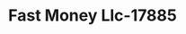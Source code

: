 ---
f_zip-code: 38001
f_state-code: TN
title: Fast Money Llc-17885
f_phone: 731-696-3559
f_city-only: Alamo
f_address: 391 S Bells Street Alamo
f_location-unique-id: '17885'
slug: fast-money-llc-17885
updated-on: '2024-05-30T13:46:58.046Z'
created-on: '2024-05-30T13:36:59.803Z'
published-on: '2024-05-30T13:54:32.469Z'
f_city-state: cms/city/alamo-tn.md
f_company: cms/company/fast-money-llc.md
f_state: cms/state/tennessee.md
layout: '[payday-loan].html'
tags: payday-loan
---